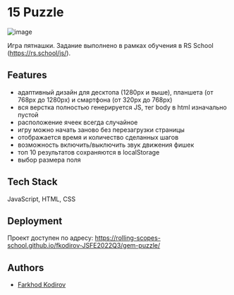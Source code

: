 # 15 Puzzle
![image](https://github.com/fkodirov/gem-puzzle/assets/111504283/d6632ee4-d425-4e70-8368-ae6de268a0c6)


Игра пятнашки. Задание выполнено в рамках обучения в RS School (https://rs.school/js/).

## Features
- адаптивный дизайн для десктопа (1280px и выше), планшета (от 768px до 1280px) и смартфона (от 320px до 768px)
- вся верстка полностью генерируется JS, тег body в html изначально пустой
- расположение ячеек всегда случайное
- игру можно начать заново без перезагрузки страницы
- отображается время и количество сделанных шагов
- возможность включить/выключить звук движения фишек
- топ 10 результатов сохраняются в localStorage
- выбор размера поля

## Tech Stack

JavaScript, HTML, CSS


## Deployment
Проект доступен по адресу: https://rolling-scopes-school.github.io/fkodirov-JSFE2022Q3/gem-puzzle/


## Authors

- [Farkhod Kodirov](https://github.com/fkodirov)

